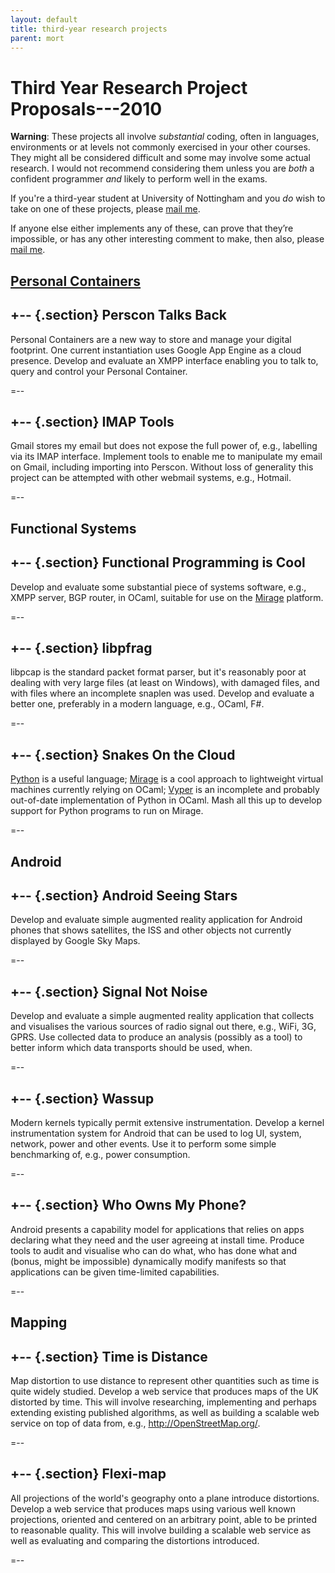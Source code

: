 ```yaml
---
layout: default
title: third-year research projects
parent: mort
---
```

[perscon]: http://perscon.net/
[Python]: http://www.python.org/
[Mirage]: http://github.com/mirage
[Vyper]: http://got.net/~landauer/sw/vyper_readme.html
[e]: mailto:richard.mortier@nottingham.ac.uk

Third Year Research Project Proposals---2010
============================================

**Warning**: These projects all involve *substantial* coding, often in
languages, environments or at levels not commonly exercised in your
other courses.  They might all be considered difficult and some may
involve some actual research.  I would not recommend considering them
unless you are *both* a confident programmer *and* likely to perform
well in the exams.

If you're a third-year student at University of Nottingham and you
*do* wish to take on one of these projects, please [mail me][e].

If anyone else either implements any of these, can prove that they’re
impossible, or has any other interesting comment to make, then also,
please [mail me][e].


[Personal Containers][perscon]
-------------------

+-- {.section}
Perscon Talks Back
------------------

Personal Containers are a new way to store and manage your digital
footprint.  One current instantiation uses Google App Engine as a
cloud presence.  Develop and evaluate an XMPP interface enabling you
to talk to, query and control your Personal Container.

=--

+-- {.section}
IMAP Tools
----------

Gmail stores my email but does not expose the full power of, e.g.,
labelling via its IMAP interface.  Implement tools to enable me to
manipulate my email on Gmail, including importing into Perscon.
Without loss of generality this project can be attempted with other
webmail systems, e.g., Hotmail.

=--


Functional Systems
------------------

+-- {.section}
Functional Programming is Cool
------------------------------

Develop and evaluate some substantial piece of systems software, e.g.,
XMPP server, BGP router, in OCaml, suitable for use on the [Mirage][]
platform.

=--

+-- {.section}
libpfrag
--------

libpcap is the standard packet format parser, but it's reasonably poor
at dealing with very large files (at least on Windows), with damaged
files, and with files where an incomplete snaplen was used.  Develop
and evaluate a better one, preferably in a modern language, e.g.,
OCaml, F#.

=--

+-- {.section}
Snakes On the Cloud
-------------------

[Python][] is a useful language; [Mirage][] is a cool approach to
lightweight virtual machines currently relying on OCaml; [Vyper][] is
an incomplete and probably out-of-date implementation of Python in
OCaml.  Mash all this up to develop support for Python programs to run
on Mirage.

=--


Android
-------

+-- {.section}
Android Seeing Stars
--------------------

Develop and evaluate simple augmented reality application for Android
phones that shows satellites, the ISS and other objects not currently
displayed by Google Sky Maps.

=--

+-- {.section}
Signal Not Noise
----------------

Develop and evaluate a simple augmented reality application that
collects and visualises the various sources of radio signal out there,
e.g., WiFi, 3G, GPRS.  Use collected data to produce an analysis
(possibly as a tool) to better inform which data transports should be
used, when.

=--

+-- {.section}
Wassup
------

Modern kernels typically permit extensive instrumentation.  Develop a
kernel instrumentation system for Android that can be used to log UI,
system, network, power and other events.  Use it to perform some
simple benchmarking of, e.g., power consumption.

=--

+-- {.section}
Who Owns My Phone?
------------------

Android presents a capability model for applications that relies on
apps declaring what they need and the user agreeing at install time.
Produce tools to audit and visualise who can do what, who has done
what and (bonus, might be impossible) dynamically modify manifests so
that applications can be given time-limited capabilities.

=--


Mapping
-------

+-- {.section}
Time is Distance
----------------

Map distortion to use distance to represent other quantities such as
time is quite widely studied.  Develop a web service that produces
maps of the UK distorted by time.  This will involve researching,
implementing and perhaps extending existing published algorithms, as
well as building a scalable web service on top of data from, e.g.,
<http://OpenStreetMap.org/>.  

=--

+-- {.section}
Flexi-map
---------

All projections of the world's geography onto a plane introduce
distortions.  Develop a web service that produces maps using various
well known projections, oriented and centered on an arbitrary point,
able to be printed to reasonable quality.  This will involve building
a scalable web service as well as evaluating and comparing the
distortions introduced.

=--
